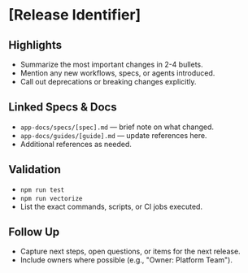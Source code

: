 # [Release Identifier]

## Highlights
- Summarize the most important changes in 2-4 bullets.
- Mention any new workflows, specs, or agents introduced.
- Call out deprecations or breaking changes explicitly.

## Linked Specs & Docs
- `app-docs/specs/[spec].md` — brief note on what changed.
- `app-docs/guides/[guide].md` — update references here.
- Additional references as needed.

## Validation
- `npm run test`
- `npm run vectorize`
- List the exact commands, scripts, or CI jobs executed.

## Follow Up
- Capture next steps, open questions, or items for the next release.
- Include owners where possible (e.g., "Owner: Platform Team").
